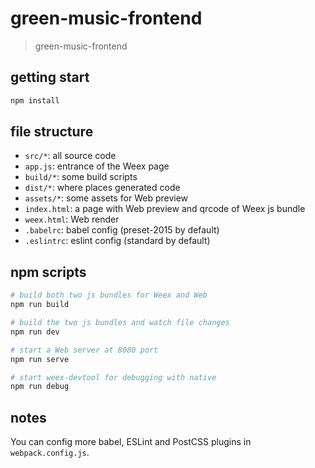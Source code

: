 # green-music-frontend

> green-music-frontend

## getting start

```bash
npm install
```

## file structure

* `src/*`: all source code
* `app.js`: entrance of the Weex page
* `build/*`: some build scripts
* `dist/*`: where places generated code
* `assets/*`: some assets for Web preview
* `index.html`: a page with Web preview and qrcode of Weex js bundle
* `weex.html`: Web render
* `.babelrc`: babel config (preset-2015 by default)
* `.eslintrc`: eslint config (standard by default)

## npm scripts

```bash
# build both two js bundles for Weex and Web
npm run build

# build the two js bundles and watch file changes
npm run dev

# start a Web server at 8080 port
npm run serve

# start weex-devtool for debugging with native
npm run debug
```

## notes

You can config more babel, ESLint and PostCSS plugins in `webpack.config.js`.
